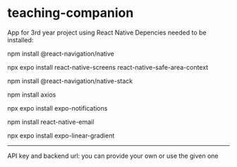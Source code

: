 # teaching-companion

App for 3rd year project using React Native
Depencies needed to be installed:

npm install @react-navigation/native

npx expo install react-native-screens react-native-safe-area-context

npm install @react-navigation/native-stack

npm install axios

npx expo install expo-notifications

npm install react-native-email

npx expo install expo-linear-gradient

---

API key and backend url: you can provide your own or use the given one
